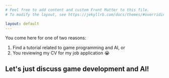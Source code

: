 ```yaml
---
# Feel free to add content and custom Front Matter to this file.
# To modify the layout, see https://jekyllrb.com/docs/themes/#overriding-theme-defaults

layout: default
---
```


You come here for one of two reasons: 
1. Find a tutorial related to game programming and AI, or 
2. You reviewing my CV for my job application 😭

<h2>Let's just discuss game development and AI!</h2>
<br>
<br>

